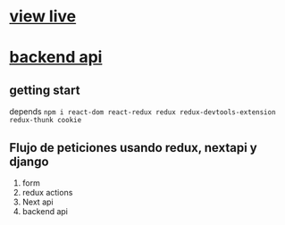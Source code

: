 # [view live](https://wall-app-xi.vercel.app/)
# [backend api](https://github.com/RagAndRoll/User_Book_Api)


## getting start
depends
`npm i react-dom react-redux redux redux-devtools-extension redux-thunk cookie`

## Flujo de peticiones usando redux, nextapi y django

1. form   
2. redux actions 
3. Next api 
4. backend api 

